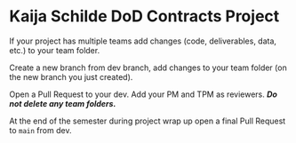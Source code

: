 # Kaija Schilde DoD Contracts Project

If your project has multiple teams add changes (code, deliverables, data, etc.) to your team folder.

Create a new branch from dev branch, add changes to your team folder (on the new branch you just created).

Open a Pull Request to your dev. Add your PM and TPM as reviewers.  ***Do not delete any team folders.***

At the end of the semester during project wrap up open a final Pull Request to <code>main</code> from dev. 
